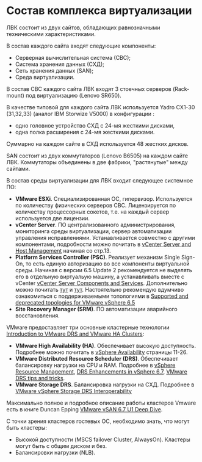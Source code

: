 # Состав комплекса виртуализации

ЛВК состоит из двух сайтов, обладающих равнозначными техническими характеристиками. 

В состав каждого сайта входят следующие компоненты:
- Серверная вычислительная система (СВС);
- Система хранения данных (СХД);
- Сеть хранения данных (SAN);
- Среда виртуализации.

В состав СВС каждого сайта ЛВК входят 3 стоечных серверов (Rack-mount) под виртуализацию (Lenovo SR650).

В качестве типовой для каждого сайта ЛВК используется Yadro CX1-30 (31,32,33) (аналог IBM Storwize V5000) в конфигурации : 
- одно головное устройство СХД с 24-мя жесткими дисками, 
- одна полка расширения с 24-мя жесткими дисками.

Суммарно на каждом сайте в СХД используется 48 жестких дисков.


SAN состоит из двух коммутаторов (Lenovo B6505) на каждом сайте ЛВК. Коммутаторы объединены в две фабрики, "растянутые" между сайтами.

В состав среды виртуализации для ЛВК входит следующее системное ПО:
- **VMware ESXi**. Специализированная ОС, гипервизор. Используется по количеству физических серверов СВС. Лицензируется по количеству процессорных сокетов, т.е. на каждый сервер используется две лицензии.
- **vCenter Server**. ПО централизованного администрирования, мониторинга среды виртуализации, сервер автоматизации управления исправлениями. Устанавливается совместно с другими компонентами, подробности можно почитать в [vCenter Server and Host Management](https://docs.vmware.com/en/VMware-vSphere/6.7/vsphere-esxi-vcenter-server-67-host-management-guide.pdf) начиная со стр.13. 
- **Platform Services Controller (PSC)**. Реализует механизм Single Sign-On, то есть единую авторизацию во все компоненты виртуальной среды. Начиная с версии 6.5 Update 2 рекомендуется не выделять его в отдельную виртуальую машину, а устанавливать вместе с vCenter [vCenter Server Components and Services](https://docs.vmware.com/en/VMware-vSphere/6.7/com.vmware.vcenter.install.doc/GUID-78933728-7F02-43AF-ABD8-0BDCE10418A6.html). Дополнительно можно почитать [тут](https://medium.com/@pryalukhin/vmware-psc-under-the-hood-51917f72dead) и [тут](https://www.vmgu.ru/news/vmware-vcenter-6-new-architecture). Настоятельно рекомендую вдумчиво ознакомиться с поддерживаемыми топологиями в [Supported and deprecated topologies for VMware vSphere 6.5](https://kb.vmware.com/s/article/2147672)
- **Site Recovery Manager (SRM)**. ПО автоматизации аварийного восстановления. 

VMware предоставляет три основные кластерные технологии [Introduction to VMware DRS and VMware HA Clusters](https://pubs.vmware.com/vsphere-50/index.jsp?topic=%2Fcom.vmware.wssdk.pg.doc_50%2FPG_Ch13_Resources.15.6.html):
- **VMware High Availability (HA)**. Обеспечивает высокую доступность. Подробнее можно почитать в [vSphere Availability](https://docs.vmware.com/en/VMware-vSphere/6.7/vsphere-esxi-vcenter-server-671-availability-guide.pdf) страницы 11-26.
- **VMware Distributed Resource Scheduler (DRS)**. Обеспечивает балансировку нагрузки на CPU и RAM. Подробнее в [vSphere Resource Management](https://docs.vmware.com/en/VMware-vSphere/6.7/vsphere-esxi-vcenter-server-67-resource-management-guide.pdf), [DRS Enhancements in vSphere 6.7](https://www.vmware.com/content/dam/digitalmarketing/vmware/en/pdf/techpaper/performance/drs-enhancements-vsphere67-perf.pdf), [VMware DRS tips and tricks](https://4sysops.com/archives/vmware-drs-tips-and-tricks/).
- **VMware Storage DRS**. Балансировка нагрузки на СХД. Подробнее в [VMware vSphere Storage DRS Interoperability](https://www.vmware.com/techpapers/2012/vmware-vsphere-storage-drs-interoperability-10286.html)

Максимально полное и подробное описание работы кластеров Vmware есть в книге Duncan Epping [VMware vSAN 6.7 U1 Deep Dive](https://www.amazon.com/gp/product/B07L8CNZ53/ref=dbs_a_def_rwt_hsch_vapi_tkin_p1_i0). 

С точки зрения кластеров гостевых ОС, необходимо знать, что могут быть кластеры:
- Высокой доступности (MSCS failover Cluster, AlwaysOn). Кластеры могут быть с общим диском и без.
- Балансировки нагрузки (NLB). 

